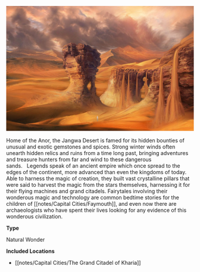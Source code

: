 
![](notes/assets/desert1.jpg "Jangwa.jpg")

Home of the Anor, the Jangwa Desert is famed for its hidden bounties of unusual and exotic gemstones and spices. Strong winter winds often unearth hidden relics and ruins from a time long past, bringing adventures and treasure hunters from far and wind to these dangerous sands.   Legends speak of an ancient empire which once spread to the edges of the continent, more advanced than even the kingdoms of today. Able to harness the magic of creation, they built vast crystalline pillars that were said to harvest the magic from the stars themselves, harnessing it for their flying machines and grand citadels. Fairytales involving their wonderous magic and technology are common bedtime stories for the children of [[notes/Capital Cities/Faymouth]], and even now there are archaeologists who have spent their lives looking for any evidence of this wonderous civilization.

**Type**

Natural Wonder

**Included Locations**

-   [[notes/Capital Cities/The Grand Citadel of Kharia]]